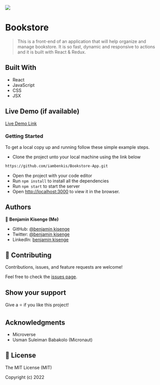 ![](https://img.shields.io/badge/Microverse-blueviolet)

# Bookstore

> This is a front-end of an application that will help organize and manage bookstore. It is so fast, dynamic and responsive to actions and it is built with React & Redux.


## Built With

- React
- JavaScript
- CSS
- JSX

## Live Demo (if available)

[Live Demo Link](https://livedemo.com)

### Getting Started

To get a local copy up and running follow these simple example steps.

- Clone the project unto your local machine using the link below
```bash
https://github.com/iambenkis/Bookstore-App.git
```
- Open the project with your code editor
- Run `npm install` to install all the dependencies
- Run `npm start` to start the server
- Open [http://localhost:3000](http://localhost:3000) to view it in the browser.

## Authors

👤 **Benjamin Kisenge (Me)**

* GitHub: [@benjamin kisenge](https://github.com/iambenkis)
* Twitter: [@benjamin kisenge](https://twitter.com/iambenkis)
* LinkedIn: [benjamin kisenge](https://www.linkedin.com/in/ben-kisenge/)

## 🤝 Contributing

Contributions, issues, and feature requests are welcome!

Feel free to check the [issues page](https://github.com/iambenkis/Bookstore-App/issues).

## Show your support

Give a ⭐️ if you like this project!

## Acknowledgments

- Microverse
- Usman Suleiman Babakolo (Micronaut)

## 📝 License

The MIT License (MIT)

Copyright (c) 2022